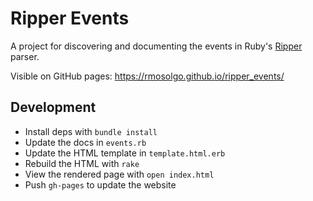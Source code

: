 # Ripper Events

A project for discovering and documenting the events in Ruby's [Ripper](http://ruby-doc.org/stdlib-2.5.0/libdoc/ripper/rdoc/Ripper.html) parser.

Visible on GitHub pages: https://rmosolgo.github.io/ripper_events/

## Development

- Install deps with `bundle install`
- Update the docs in `events.rb`
- Update the HTML template in `template.html.erb`
- Rebuild the HTML with `rake`
- View the rendered page with `open index.html`
- Push `gh-pages` to update the website
